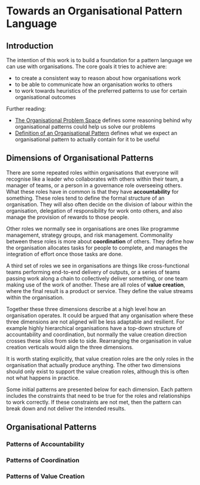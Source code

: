 # Towards an Organisational Pattern Language

## Introduction

The intention of this work is to build a foundation for a pattern language we can use with organisations. The core
goals it tries to achieve are:

* to create a consistent way to reason about how organisations work
* to be able to communicate how an organisation works to others
* to work towards heuristics of the preferred patterns to use for certain organisational outcomes

Further reading:
* [The Organisational Problem Space](problem_space.md) defines some reasoning behind why organisational patterns could
help us solve our problems
* [Definition of an Organisational Pattern](pattern_definition.md) defines what we expect an organisational pattern to
actually contain for it to be useful

## Dimensions of Organisational Patterns

There are some repeated roles within organisations that everyone will recognise like a leader who collaborates with
others within their team, a manager of teams, or a person in a governance role overseeing others. What these roles have
in common is that they have **accountability** for something. These roles tend to define the formal structure of an
organisation. They will also often decide on the division of labour within the organisation, delegation of
responsibility for work onto others, and also manage the provision of rewards to those people.

Other roles we normally see in organisations are ones like programme management, strategy groups, and risk
management. Commonality between these roles is more about **coordination** of others. They define how the organisation
allocates tasks for people to complete, and manages the integration of effort once those tasks are done.

A third set of roles we see in organisations are things like cross-functional teams performing end-to-end delivery of
outputs, or a series of teams passing work along a chain to collectively deliver something, or one team making use of
the work of another. These are all roles of **value creation**, where the final result is a product or service. They
define the value streams within the organisation.

Together these three dimensions describe at a high level how an organisation operates. It could be argued that any
organisation where these three dimensions are not aligned will be less adaptable and resilient. For example highly
hierarchical organisations have a top-down structure of accountability and coordination, but normally the value creation
direction crosses these silos from side to side. Rearranging the organisation in value creation verticals would align
the three dimensions.

It is worth stating explicitly, that value creation roles are the only roles in the organisation that actually produce
anything. The other two dimensions should only exist to support the value creation roles, although this is often not
what happens in practice.

Some initial patterns are presented below for each dimension. Each pattern includes the constraints that need to be true
for the roles and relationships to work correctly. If these constraints are not met, then the pattern can break down and
not deliver the intended results.

## Organisational Patterns

### Patterns of Accountability

### Patterns of Coordination

### Patterns of Value Creation
